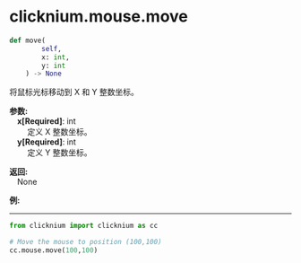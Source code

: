 

# clicknium.mouse.move

```python
def move(
        self,
        x: int, 
        y: int
    ) -> None
```  

将鼠标光标移动到 X 和 Y 整数坐标。


**参数:**  
    &emsp;**x[Required]**: int  
        &emsp;&emsp; 定义 X 整数坐标。
<br/>
    &emsp;**y[Required]**: int  
        &emsp;&emsp; 定义 Y 整数坐标。

**返回:**  
    &emsp;None

**例:**
***
```python
from clicknium import clicknium as cc

# Move the mouse to position (100,100)
cc.mouse.move(100,100)

```
